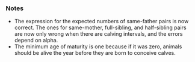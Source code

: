 ### Notes

-   The expression for the expected numbers of same-father pairs is now correct. The ones for same-mother, full-sibling, and half-sibling pairs are now only wrong when there are calving intervals, and the errors depend on alpha.
-   The minimum age of maturity is one because if it was zero, animals should be alive the year before they are born to conceive calves.
